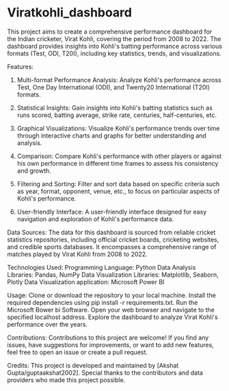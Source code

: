 # Viratkohli_dashboard
This project aims to create a comprehensive performance dashboard for the Indian cricketer, Virat Kohli, covering the period from 2008 to 2022. The dashboard provides insights into Kohli's batting performance across various formats (Test, ODI, T20I), including key statistics, trends, and visualizations.

Features:
    
  1. Multi-format Performance Analysis: Analyze Kohli's performance across Test, One Day International (ODI), and Twenty20 International (T20I) formats.
    
  2. Statistical Insights: Gain insights into Kohli's batting statistics such as runs scored, batting average, strike rate, centuries, half-centuries, etc.
    
  3. Graphical Visualizations: Visualize Kohli's performance trends over time through interactive charts and graphs for better understanding and analysis.
    
  4. Comparison: Compare Kohli's performance with other players or against his own performance in different time frames to assess his consistency and growth.
    
  5. Filtering and Sorting: Filter and sort data based on specific criteria such as year, format, opponent, venue, etc., to focus on particular aspects of Kohli's performance.
    
  6. User-friendly Interface: A user-friendly interface designed for easy navigation and exploration of Kohli's performance data.

Data Sources:
The data for this dashboard is sourced from reliable cricket statistics repositories, including official cricket boards, cricketing websites, and credible sports databases. It encompasses a comprehensive range of matches played by Virat Kohli from 2008 to 2022.

Technologies Used:
Programming Language: Python
Data Analysis Libraries: Pandas, NumPy
Data Visualization Libraries: Matplotlib, Seaborn, Plotly
Data Visualization application: Microsoft Power BI

Usage:
Clone or download the repository to your local machine.
Install the required dependencies using pip install -r requirements.txt.
Run the Microsoft Bower bi Software.
Open your web browser and navigate to the specified localhost address.
Explore the dashboard to analyze Virat Kohli's performance over the years.

Contributions:
Contributions to this project are welcome! If you find any issues, have suggestions for improvements, or want to add new features, feel free to open an issue or create a pull request.

Credits:
This project is developed and maintained by [Akshat Gupta/guptaakshat2002]. Special thanks to the contributors and data providers who made this project possible.

